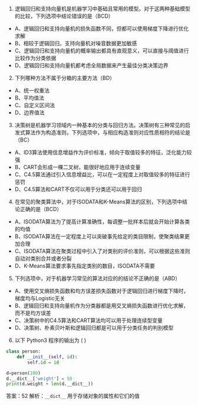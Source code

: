 1. 逻辑回归和支持向量机是机器学习中基础且常用的模型。对于这两种基础模型的比较，下列选项中结论错误的是（BCD）
- A、逻辑回归和支持向量机的损失函数不同，但都可以使用梯度下降进行优化求解
- B、相较于逻辑回归，支持向量机对噪音数据更加敏感
- C、逻辑回归和支持向量机的概率输出都具有直观意义，可以直接与阈值进行比较作为分类依据
- D、逻辑回归和支持向量机都考虑全局数据来产生最佳分类决策边界

2. 下列哪种方法不属于分箱的主要方法（BD）
- A、统一权重法
- B、平均值法
- C、自定义区间法
- D、边界值法

3. 决策树是机器学习领域内一种基本的分类与回归方法。决策树有三种常见的启发式算法作为构造准则，下列选项中，与相应构造准则对应性质相符的结论是（BC）
- A、ID3算法使用信息增益作为评价标准，倾向于取值较多的特征，泛化能力较强
- B、CART会形成一棵二叉树，能很好地应用于连续变量
- C、C4.5算法通过引入信息增益比，可以在一定程度上对取值较多的特征进行惩罚
- D、C4.5算法和CART不仅可以用于分类还可以用于回归

4. 在常见的聚类算法中，对于ISODATA和K-Means算法的区别，下列选项中结论正确的是（BCD）
- A、ISODATA算法为了提高计算准确性，每调整一批样本后就会开始计算各类的均值
- B、ISODATA算法在一定程度上可以突破事先给定的类目限制，使聚类结果更加合理
- C、ISODATA算法在聚类过程中引入了对类别的评价准则，可以根据这些准则自动对类别合并或者分裂
- D、K-Means算法要求事先指定类别的数目，ISODATA不需要

5. 下列选项中，对于机器学习常见的算法对应的的结论不正确的是（ABD）
- A、使用交叉熵损失函数和均方误差损失函数对于逻辑回归进行梯度下降时，梯度均与Logistic无关
- B、逻辑回归和支持向量机作为分类器都是用交叉熵损失函数进行优化求解，而不是均方误差
- C、决策树中的C4.5算法和CART算法均可以用于处理连续型变量
- D、决策树、朴素贝叶斯和逻辑回归都是可以用于分类任务的判别模型

6. 以下 Python3 程序的输出为 (   )
```python
class person:
    def __init__(self, id):
        self.id = id

d=person(100)
d.__dict__['weight'] = 50
print(d.weight + len(d.__dict__))
```
答案：52
解析：`__dict__` 用于存储对象的属性和它们的值

